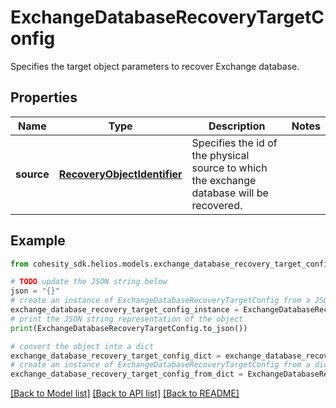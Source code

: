 # ExchangeDatabaseRecoveryTargetConfig

Specifies the target object parameters to recover Exchange database.

## Properties

Name | Type | Description | Notes
------------ | ------------- | ------------- | -------------
**source** | [**RecoveryObjectIdentifier**](RecoveryObjectIdentifier.md) | Specifies the id of the physical source to which the exchange database will be recovered. | 

## Example

```python
from cohesity_sdk.helios.models.exchange_database_recovery_target_config import ExchangeDatabaseRecoveryTargetConfig

# TODO update the JSON string below
json = "{}"
# create an instance of ExchangeDatabaseRecoveryTargetConfig from a JSON string
exchange_database_recovery_target_config_instance = ExchangeDatabaseRecoveryTargetConfig.from_json(json)
# print the JSON string representation of the object
print(ExchangeDatabaseRecoveryTargetConfig.to_json())

# convert the object into a dict
exchange_database_recovery_target_config_dict = exchange_database_recovery_target_config_instance.to_dict()
# create an instance of ExchangeDatabaseRecoveryTargetConfig from a dict
exchange_database_recovery_target_config_from_dict = ExchangeDatabaseRecoveryTargetConfig.from_dict(exchange_database_recovery_target_config_dict)
```
[[Back to Model list]](../README.md#documentation-for-models) [[Back to API list]](../README.md#documentation-for-api-endpoints) [[Back to README]](../README.md)


